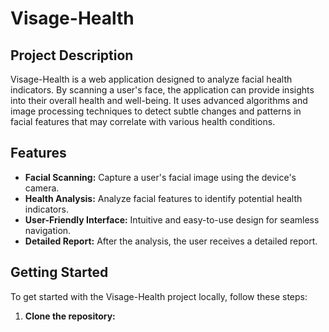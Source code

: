 # Visage-Health

## Project Description

Visage-Health is a web application designed to analyze facial health indicators. By scanning a user's face, the application can provide insights into their overall health and well-being. It uses advanced algorithms and image processing techniques to detect subtle changes and patterns in facial features that may correlate with various health conditions.

## Features

*   **Facial Scanning:** Capture a user's facial image using the device's camera.
*   **Health Analysis:** Analyze facial features to identify potential health indicators.
* **User-Friendly Interface:** Intuitive and easy-to-use design for seamless navigation.
* **Detailed Report:** After the analysis, the user receives a detailed report.

## Getting Started

To get started with the Visage-Health project locally, follow these steps:

1.  **Clone the repository:**
    
